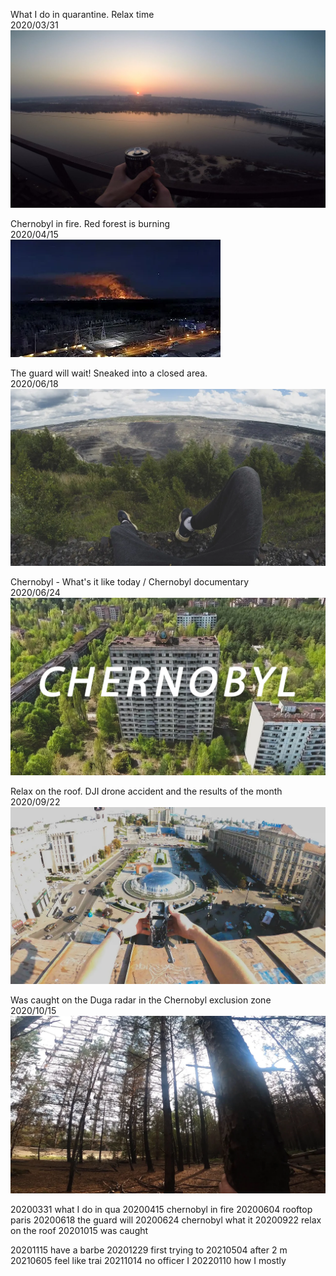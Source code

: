 
What I do in quarantine. Relax time  
2020/03/31  
![Preview](video_preview/What_I_do_in_quarantine._Relax_time.jpg)  

Chernobyl in fire. Red forest is burning  
2020/04/15  
![Preview](video_preview/Chernobyl_in_fire._Red_forest_is_burning.jpg)  

The guard will wait! Sneaked into a closed area.  
2020/06/18  
![Preview](video_preview/The_guard_will_wait!_Sneaked_into_a_closed_area..webp)  

Chernobyl - What's it like today / Chernobyl documentary  
2020/06/24  
![Preview](video_preview/Chernobyl_-_What's_it_like_today___Chernobyl_documentary.webp)  

Relax on the roof. DJI drone accident and the results of the month  
2020/09/22  
![Preview](video_preview/Relax_on_the_roof._DJI_drone_accident_and_the_results_of_the_month.webp)  

Was caught on the Duga radar in the Chernobyl exclusion zone  
2020/10/15  
![Preview](video_preview/Was_caught_on_the_Duga_radar_in_the_Chernobyl_exclusion_zone.webp)  




20200331 what I do in qua
20200415 chernobyl in fire
20200604 rooftop paris
20200618 the guard will
20200624 chernobyl what it
20200922 relax on the roof
20201015 was caught

20201115 have a barbe
20201229 first trying to
20210504 after 2 m
20210605 feel like trai
20211014 no officer I
20220110 how I mostly








